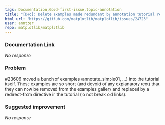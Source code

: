 ```yaml
---
tags: Documentation,Good-first-issue,topic-annotation
title: "[Doc]: Delete examples made redundant by annotation tutorial rewrite (annotate_simple01, ...)"
html_url: "https://github.com/matplotlib/matplotlib/issues/24723"
user: anntzer
repo: matplotlib/matplotlib
---
```


### Documentation Link

_No response_

### Problem

#23606 moved a bunch of examples (annotate_simple01, ...) into the tutorial itself.  These examples are so short (and devoid of any explanatory text) that they can now be removed from the examples gallery and replaced by a redirect-from directive in the tutorial (to not break old links).

### Suggested improvement

_No response_